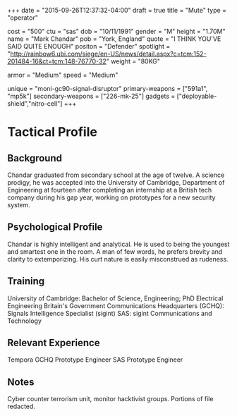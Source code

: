 +++
date = "2015-09-26T12:37:32-04:00"
draft = true
title = "Mute"
type = "operator"

cost = "500"
ctu = "sas"
dob = "10/11/1991"
gender = "M"
height = "1.70M"
name = "Mark Chandar"
pob = "York, England"
quote = "I THINK YOU'VE SAID QUITE ENOUGH"
positon = "Defender"
spotlight = "http://rainbow6.ubi.com/siege/en-US/news/detail.aspx?c=tcm:152-201484-16&ct=tcm:148-76770-32"
weight = "80KG"

armor = "Medium"
speed = "Medium"

unique = "moni-gc90-signal-disruptor"
primary-weapons = ["591a1", "mp5k"]
secondary-weapons = ["226-mk-25"]
gadgets = ["deployable-shield","nitro-cell"]
+++

# Tactical Profile

## Background

Chandar graduated from secondary school at the age of twelve. A science prodigy, he was accepted into the University of Cambridge, Department of Engineering at fourteen after completing an internship at a British tech company during his gap year, working on prototypes for a new security system.

## Psychological Profile

Chandar is highly intelligent and analytical. He is used to being the youngest and smartest one in the room. A man of few words, he prefers brevity and clarity to extemporizing. His curt nature is easily misconstrued as rudeness.

## Training

University of Cambridge: Bachelor of Science, Engineering;
PhD Electrical Engineering
Britain's Government Communications Headquarters (GCHQ): Signals Intelligence Specialist (sigint)
SAS: sigint Communications and Technology

## Relevant Experience

Tempora
GCHQ Prototype Engineer
SAS Prototype Engineer

## Notes

Cyber counter terrorism unit, monitor hacktivist groups.
Portions of file redacted.
